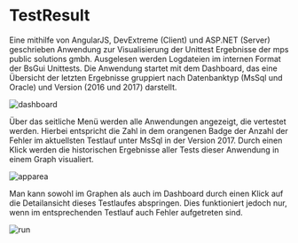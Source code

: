 # TestResult

Eine mithilfe von AngularJS, DevExtreme (Client) und ASP.NET (Server) geschrieben Anwendung zur Visualisierung der Unittest Ergebnisse der mps public solutions gmbh. Ausgelesen werden Logdateien im internen Format der BsGui Unittests.
Die Anwendung startet mit dem Dashboard, das eine Übersicht der letzten Ergebnisse gruppiert nach Datenbanktyp (MsSql und Oracle) und Version (2016 und 2017) darstellt.

![dashboard](https://user-images.githubusercontent.com/21066449/33218808-2239f8a2-d13f-11e7-8f26-02429af1d575.png)

Über das seitliche Menü werden alle Anwendungen angezeigt, die vertestet werden. Hierbei entspricht die Zahl in dem orangenen Badge
der Anzahl der Fehler im aktuellsten Testlauf unter MsSql in der Version 2017. Durch einen Klick werden die historischen Ergebnisse aller 
Tests dieser Anwendung in einem Graph visualiert. 

![apparea](https://user-images.githubusercontent.com/21066449/33218810-228ab35a-d13f-11e7-98ed-b8b8527f0eb9.png)

Man kann sowohl im Graphen als auch im Dashboard durch einen Klick auf die Detailansicht 
dieses Testlaufes abspringen. Dies funktioniert jedoch nur, wenn im entsprechenden Testlauf auch Fehler aufgetreten sind.

![run](https://user-images.githubusercontent.com/21066449/33218809-2262dcae-d13f-11e7-81ae-d4f6801cb5e0.png)
